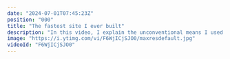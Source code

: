 ```yaml
---
date: "2024-07-01T07:45:23Z"
position: "000"
title: "The fastest site I ever built"
description: "In this video, I explain the unconventional means I used to build the fastest website of my career.\n\nCheck it out! https://timbenniks.dev\n\nIt's open source:\nhttps://github.com/timbenniks/timbenniksdev-2024\n\nFollow me here:\nWebsite: https://timbenniks.dev\nTwitter: https://twitter.com/timbenniks\nLinkedIn: https://linkedin.com/in/timbenniks\nGithub: https://github.com/timbenniks"
image: "https://i.ytimg.com/vi/F6WjICjSJO0/maxresdefault.jpg"
videoId: "F6WjICjSJO0"
---
```


